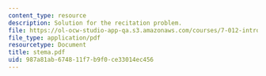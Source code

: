 ```yaml
---
content_type: resource
description: Solution for the recitation problem.
file: https://ol-ocw-studio-app-qa.s3.amazonaws.com/courses/7-012-introduction-to-biology-fall-2004/987a81ab674811f7b9f0ce33014ec456_stema.pdf
file_type: application/pdf
resourcetype: Document
title: stema.pdf
uid: 987a81ab-6748-11f7-b9f0-ce33014ec456
---
```

